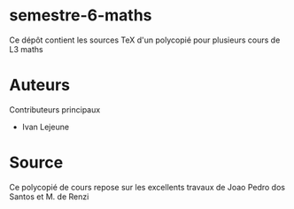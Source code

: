 # semestre-6-maths


Ce dépôt contient les sources TeX d'un polycopié pour plusieurs cours de L3 maths

# Auteurs

Contributeurs principaux

- Ivan Lejeune

# Source

Ce polycopié de cours repose sur les excellents travaux de Joao Pedro dos Santos et M. de Renzi


